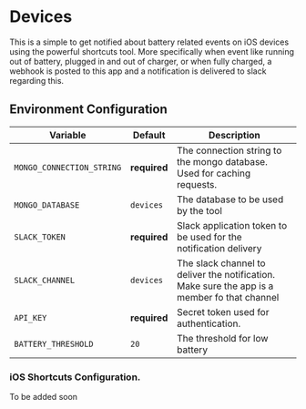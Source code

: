 # Devices

This is a simple to get notified about battery related events on iOS devices using the powerful shortcuts tool. More specifically when event like running out of battery, plugged in and out of charger, or when fully charged, a webhook is posted to this app and a notification is delivered to slack regarding this.


## Environment Configuration

Variable | Default | Description
---------|---------|-------------
`MONGO_CONNECTION_STRING` | **required** | The connection string to the mongo database. Used for caching requests.
`MONGO_DATABASE` | `devices` | The database to be used by the tool
`SLACK_TOKEN` | **required** | Slack application token to be used for the notification delivery
`SLACK_CHANNEL` | `devices` | The slack channel to deliver the notification. Make sure the app is a member fo that channel
`API_KEY` | **required** | Secret token used for authentication.
`BATTERY_THRESHOLD` | `20` | The threshold for low battery

### iOS Shortcuts Configuration.

To be added soon